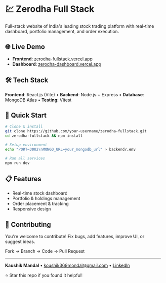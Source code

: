# 💹 Zerodha Full Stack 

Full-stack website of India's leading stock trading platform with real-time dashboard, portfolio management, and order execution.

## 🌐 Live Demo
- **Frontend**: [zerodha-fullstack.vercel.app](https://zerodha-fullstack.vercel.app/)
- **Dashboard**: [zerodha-dashboard.vercel.app](https://zerodha-dashboard-bay.vercel.app/)

## 🛠️ Tech Stack
**Frontend**: React.js (Vite) • **Backend**: Node.js + Express • **Database**: MongoDB Atlas • **Testing**: Vitest

## 🚀 Quick Start
```bash
# Clone & install
git clone https://github.com/your-username/zerodha-fullstack.git
cd zerodha-fullstack && npm install

# Setup environment
echo "PORT=3002\nMONGO_URL=your_mongodb_url" > backend/.env

# Run all services
npm run dev
```

## 📋 Features
- Real-time stock dashboard
- Portfolio & holdings management
- Order placement & tracking
- Responsive design

## 🤝 Contributing
You're welcome to contribute! Fix bugs, add features, improve UI, or suggest ideas.

Fork → Branch → Code → Pull Request

---
**Kaushik Mandal** • [koushik369mondal@gmail.com](mailto:koushik369mondal@gmail.com) • [LinkedIn](https://www.linkedin.com/in/koushik369mondal)

⭐ Star this repo if you found it helpful!
